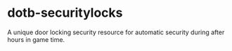 # dotb-securitylocks
A unique door locking security resource for automatic security during after hours in game time.
